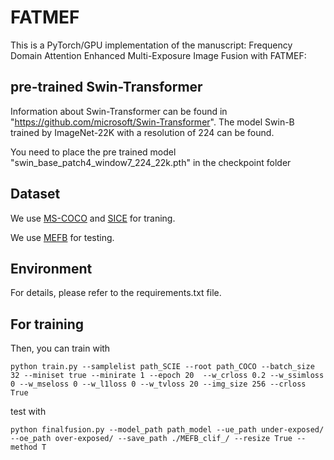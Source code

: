 # FATMEF
This is a PyTorch/GPU implementation of the manuscript: Frequency Domain Attention Enhanced Multi-Exposure Image Fusion with FATMEF:
## pre-trained Swin-Transformer
Information about Swin-Transformer can be found in "https://github.com/microsoft/Swin-Transformer". The model Swin-B trained by ImageNet-22K with a resolution of 224 can be found.

You need to place the pre trained model "swin_base_patch4_window7_224_22k.pth" in the checkpoint folder

## Dataset
We use [MS-COCO](https://docs.voxel51.com/user_guide/dataset_zoo/datasets.html#dataset-zoo-coco-2017) and [SICE](https://github.com/csjcai/SICE) for traning.

We use [MEFB](https://github.com/xingchenzhang/MEFB) for testing.

## Environment
For details, please refer to the requirements.txt file.

## For training
Then, you can train with
```
python train.py --samplelist path_SCIE --root path_COCO --batch_size 32 --miniset true --minirate 1 --epoch 20  --w_crloss 0.2 --w_ssimloss 0 --w_mseloss 0 --w_l1loss 0 --w_tvloss 20 --img_size 256 --crloss True
```
test with
```
python finalfusion.py --model_path path_model --ue_path under-exposed/ --oe_path over-exposed/ --save_path ./MEFB_clif_/ --resize True --method T
```
